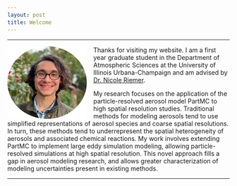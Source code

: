 ```yaml
---
layout: post
title: Welcome
---
```


-----
<img style="float: left;width:180px;height:165px; padding-right: 15px;" src="media\img\IMG_2761_edit.png">
Thanks for visiting my website. I am a first year graduate student in the Department of Atmospheric Sciences at the University of Illinois Urbana-Champaign and am advised by <a href="https://www.atmos.illinois.edu/~nriemer/">Dr. Nicole Riemer</a>.

My research focuses on the application of the particle-resolved aerosol model PartMC to high spatial resolution studies. Traditional methods for modeling aerosols tend to use simplified representations of aerosol species and coarse spatial resolutions. In turn, these methods tend to underrepresent the spatial heterogeneity of aerosols and associated chemical reactions. My work involves extending PartMC to implement large eddy simulation modeling, allowing particle-resolved simulations at high spatial resolution. This novel approach fills a gap in aerosol modeling research, and allows greater characterization of modeling uncertainties present in existing methods. 
<hr/>
